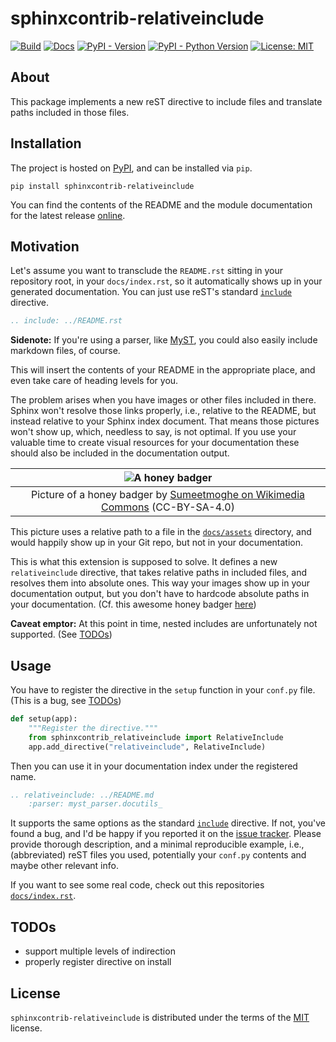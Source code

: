 # sphinxcontrib-relativeinclude

[![Build](https://img.shields.io/github/actions/workflow/status/FynnFreyer/sphinxcontrib-relativeinclude/publish.yml)](https://github.com/FynnFreyer/sphinxcontrib-relativeinclude/actions/workflows/publish.yml)
[![Docs](https://img.shields.io/github/actions/workflow/status/FynnFreyer/sphinxcontrib-relativeinclude/docs.yml?label=docs)](https://github.com/FynnFreyer/sphinxcontrib-relativeinclude/actions/workflows/docs.yml)
[![PyPI - Version](https://img.shields.io/pypi/v/sphinxcontrib-relativeinclude.svg)](https://pypi.org/project/sphinxcontrib-relativeinclude)
[![PyPI - Python Version](https://img.shields.io/pypi/pyversions/sphinxcontrib-relativeinclude.svg)](https://pypi.org/project/sphinxcontrib-relativeinclude)
[![License: MIT](https://img.shields.io/badge/license-MIT-purple)](https://github.com/FynnFreyer/sphinxcontrib-relativeinclude/blob/main/LICENSE.txt)

## About

This package implements a new reST directive to include files and translate paths included in those files.

## Installation

The project is hosted on [PyPI](https://pypi.org/project/sphinxcontrib-relativeinclude), and can be installed via `pip`.

```console
pip install sphinxcontrib-relativeinclude
```

You can find the contents of the README and the module documentation for the latest release [online](https://fynnfreyer.github.io/sphinxcontrib-relativeinclude).

## Motivation

Let's assume you want to transclude the `README.rst` sitting in your repository root, in your `docs/index.rst`, so it automatically shows up in your generated documentation.
You can just use reST's standard [`include`](https://docutils.sourceforge.io/docs/ref/rst/directives.html#include) directive.

```rst
.. include: ../README.rst
```

**Sidenote:** If you're using a parser, like [MyST](https://myst-parser.readthedocs.io/en/stable/), you could also easily include markdown files, of course.

This will insert the contents of your README in the appropriate place, and even take care of heading levels for you.

The problem arises when you have images or other files included in there. Sphinx won't resolve those links properly, i.e., relative to the README, but instead relative to your Sphinx index document.
That means those pictures won't show up, which, needless to say, is not optimal.
If you use your valuable time to create visual resources for your documentation these should also be included in the documentation output.

|                           ![A honey badger](docs/assets/honey_badger-wikimedia_commons_CCBYSA4_Sumeetmoghe.jpg)                          |
|:----------------------------------------------------------------------------------------------------------------------------------------:|
| Picture of a honey badger by [Sumeetmoghe on Wikimedia Commons](https://commons.wikimedia.org/wiki/File:Honey_Badger.jpg) (CC-BY-SA-4.0) |

This picture uses a relative path to a file in the [`docs/assets`](docs/assets) directory, and would happily show up in your Git repo, but not in your documentation.

This is what this extension is supposed to solve.
It defines a new `relativeinclude` directive, that takes relative paths in included files, and resolves them into absolute ones.
This way your images show up in your documentation output, but you don't have to hardcode absolute paths in your documentation.
(Cf. this awesome honey badger [here](https://fynnfreyer.github.io/sphinxcontrib-relativeinclude/#motivation))

**Caveat emptor:** At this point in time, nested includes are unfortunately not supported.
(See [TODOs](#todos))

## Usage

You have to register the directive in the `setup` function in your `conf.py` file.
(This is a bug, see [TODOs](#todos))

```python
def setup(app):
    """Register the directive."""
    from sphinxcontrib_relativeinclude import RelativeInclude
    app.add_directive("relativeinclude", RelativeInclude)
```

Then you can use it in your documentation index under the registered name.

```rst
.. relativeinclude: ../README.md
    :parser: myst_parser.docutils_
```

It supports the same options as the standard [`include`](https://docutils.sourceforge.io/docs/ref/rst/directives.html#include) directive.
If not, you've found a bug, and I'd be happy if you reported it on the [issue tracker](https://github.com/FynnFreyer/sphinxcontrib-relativeinclude/issues).
Please provide thorough description, and a minimal reproducible example, i.e., (abbreviated) reST files you used, potentially your `conf.py` contents and maybe other relevant info.

If you want to see some real code, check out this repositories [`docs/index.rst`](https://github.com/FynnFreyer/sphinxcontrib-relativeinclude/blob/main/docs/index.rst).

## TODOs

- support multiple levels of indirection
- properly register directive on install

## License

`sphinxcontrib-relativeinclude` is distributed under the terms of the [MIT](https://github.com/FynnFreyer/sphinxcontrib-relativeinclude/blob/main/LICENSE.txt) license.
